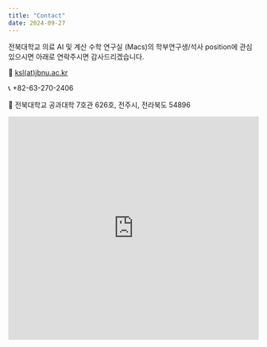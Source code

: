 ```yaml
---
title: "Contact"
date: 2024-09-27
---
```


전북대학교 의료 AI 및 계산 수학 연구실 (Macs)의 학부연구생/석사 position에 관심 있으시면 아래로 연락주시면 감사드리겠습니다.

📧 [ksl(at)jbnu.ac.kr](mailto:ksl@jbnu.ac.kr)

📞 +82-63-270-2406

📍 전북대학교 공과대학 7호관 626호, 전주시, 전라북도 54896

<!-- 지도 삽입 부분 -->
<iframe
width="100%"
height="450"
frameborder="0"
style="border:0"
src="https://www.openstreetmap.org/export/embed.html?bbox=126.95665717124939%2C35.84997060606655%2C127.01891517639162%2C35.87880134514623&amp;layer=mapnik&amp;marker=35.86441302673038%2C127.00466117310524"
allowfullscreen>
</iframe>
